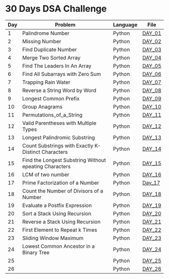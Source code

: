 # 30 Days DSA Challenge

| Day | Problem | Language | File |
|-----|---------|---------|------|
| 1   | Palindrome Number | Python | [DAY_01](day01/move_zeros_to_end.py) |
| 2   | Missing Number    | Python | [DAY_02](day02/missing_number.py) |
| 3   | Find Duplicate Number | Python | [DAY_03](day03/find_duplicate_number.py) |
| 4   | Merge Two Sorted Array | Python | [DAY_04](day04/merge_two_sortedarray.py) |
| 5   | Find The Leaders In An Array | Python | [DAY_05](day05/Find_the_Leaders_in_an_Array.py) |
| 6   | Find All Subarrays with Zero Sum | Python | [DAY_06](day06/Find_All_Subarrays_with_Zero_Sum.py) |
| 7   | Trapping Rain Water | Python | [DAY_07](day07/Trapping_Rain_Water.py)|
| 8   | Reverse a String Word by Word | Python | [DAY_08](day08/Reverse_a_String_Word_by_Word.py)|
| 9   | Longest Common Prefix | Python | [DAY_09](day09/Longest_Common_Prefix.py)|
| 10  | Group Anagrams | Python | [DAY_10](day10/Group_Anagrams.py)|
| 11  | Permutations_of_a_String | Python |[DAY_11](day11/Permutations_of_a_String.py)|
| 12  | Valid Parentheses with Multiple Types | Python |[DAY_12](day12/Valid_Parentheses_with_Multiple_Types.py)|
| 13  | Longest Palindromic Substring | Python |[DAY_13](day13/Longest_Palindromic_Substring.py)|
| 14  | Count Substrings with Exactly K-Distinct Characters  | Python |[DAY_14](day14/Count_Substrings_with_Exactly_K-Distinct_Characters.py)|
| 15  | Find the Longest Substring Without epeating Characters | Python |[DAY_15](day15/Find_the_Longest_Substring_Without_Repeating_Characters.py)|
| 16  | LCM of two number | Python |[DAY_16](day16/LCM_of_two_number.py)|
| 17  | Prime Factorization of a Number | Python |[Day_17](day17/Prime_Factorization_of_a_Number.py)|
| 18  | Count the Number of Divisors of a Number | Python |[DAY_18](day18/Count_the_Number_of_Divisors_of_a_Number.py)|
| 19  | Evaluate a Postfix Expression | Python |[DAY_19](day19/Evaluate_a_Postfix_Expression.py)|
| 20  | Sort a Stack Using Recursion | Python |[DAY_20](day20/Sort_a_Stack_Using_Recursion.py)|
| 21  | Reverse a Stack Using Recursion | Python |[DAY_21](day21/Reverse_a_Stack_Using_Recursion.py)|
| 22  | First Element to Repeat k Times | Python |[DAY_22](day22/First_Element_to_Repeat_k_Times.py)|
| 23  | Sliding Window Maximum | Python |[DAY_23](day23/Sliding_Window_Maximum.py)|
| 24  | Lowest Common Ancestor in a Binary Tree | Python |[DAY_24](day24/Lowest_Common_Ancestor_in_a_Binary_Tree.py)|
| 25  |  | Python |[DAY_25]()|
| 26  |  | Python |[DAY_26]()|

